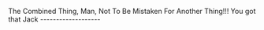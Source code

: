The Combined Thing, Man, Not To Be Mistaken For Another Thing!!! You got that Jack -------------------
